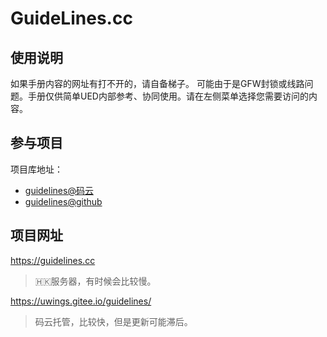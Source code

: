 # GuideLines.cc

## 使用说明  

如果手册内容的网址有打不开的，请自备梯子。 可能由于是GFW封锁或线路问题。手册仅供简单UED内部参考、协同使用。请在左侧菜单选择您需要访问的内容。

## 参与项目

项目库地址：

* [guidelines@码云](https://gitee.com/uwings/guidelines)
* [guidelines@github](https://github.com/uwings/guidelines)
<!-- * [backup@gitlab](http://git.baotian.me:8000/jovi/guidelines) -->
<!-- * ~~[guidelines@coding](https://coding.net/u/uwings/p/guidelines)~~ -->

## 项目网址

<https://guidelines.cc>
> 🇭🇰服务器，有时候会比较慢。

<https://uwings.gitee.io/guidelines/>
> 码云托管，比较快，但是更新可能滞后。
